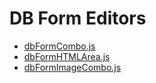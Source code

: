 # DB Form Editors

- [dbFormCombo.js](dbFormEditors/dbFormCombo.md)
- [dbFormHTMLArea.js](dbFormEditors/dbFormHTMLArea.md)
- [dbFormImageCombo.js](dbFormEditors/dbFormImageCombo.md)